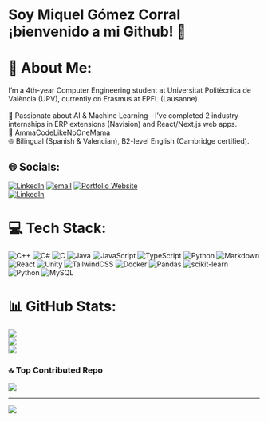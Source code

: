 # Soy Miquel Gómez Corral ¡bienvenido a mi Github! 👋

# 💫 About Me:
I’m a 4th-year Computer Engineering student at Universitat Politècnica de València (UPV), currently on Erasmus at EPFL (Lausanne).<br><br>🎯 Passionate about AI & Machine Learning—I’ve completed 2 industry internships in ERP extensions (Navision) and React/Next.js web apps.<br>👾 AmmaCodeLikeNoOneMama<br>🌐 Bilingual (Spanish & Valencian), B2-level English (Cambridge certified).


## 🌐 Socials:
[![LinkedIn](https://img.shields.io/badge/LinkedIn-%230077B5.svg?logo=linkedin&logoColor=white)](https://linkedin.com/in/miquel-gomez-corral) [![email](https://img.shields.io/badge/Email-D14836?logo=gmail&logoColor=white)](mailto:miquelgc2003@gmail.com) 
[![Portfolio Website](https://img.shields.io/badge/Portfolio-Website-blue?style=flat&logo=google-chrome)](https://miquelgc-portfolio.vercel.app/)  
[![LinkedIn](https://img.shields.io/badge/LinkedIn-MiquelG%C3%B3mezCorral-blue?style=flat&logo=linkedin)](https://linkedin.com/in/miquel-gomez-corral)  
# 💻 Tech Stack:
![C++](https://img.shields.io/badge/c++-%2300599C.svg?style=for-the-badge&logo=c%2B%2B&logoColor=white) ![C#](https://img.shields.io/badge/c%23-%23239120.svg?style=for-the-badge&logo=csharp&logoColor=white) ![C](https://img.shields.io/badge/c-%2300599C.svg?style=for-the-badge&logo=c&logoColor=white) ![Java](https://img.shields.io/badge/java-%23ED8B00.svg?style=for-the-badge&logo=openjdk&logoColor=white) ![JavaScript](https://img.shields.io/badge/javascript-%23323330.svg?style=for-the-badge&logo=javascript&logoColor=%23F7DF1E) ![TypeScript](https://img.shields.io/badge/typescript-%23007ACC.svg?style=for-the-badge&logo=typescript&logoColor=white) ![Python](https://img.shields.io/badge/python-3670A0?style=for-the-badge&logo=python&logoColor=ffdd54) ![Markdown](https://img.shields.io/badge/markdown-%23000000.svg?style=for-the-badge&logo=markdown&logoColor=white) ![React](https://img.shields.io/badge/react-%2320232a.svg?style=for-the-badge&logo=react&logoColor=%2361DAFB) ![Unity](https://img.shields.io/badge/unity-%23000000.svg?style=for-the-badge&logo=unity&logoColor=white) ![TailwindCSS](https://img.shields.io/badge/tailwindcss-%2338B2AC.svg?style=for-the-badge&logo=tailwind-css&logoColor=white) ![Docker](https://img.shields.io/badge/docker-%230db7ed.svg?style=for-the-badge&logo=docker&logoColor=white) ![Pandas](https://img.shields.io/badge/pandas-%23150458.svg?style=for-the-badge&logo=pandas&logoColor=white) ![scikit-learn](https://img.shields.io/badge/scikit--learn-%23F7931E.svg?style=for-the-badge&logo=scikit-learn&logoColor=white) ![Python](https://img.shields.io/badge/python-3670A0?style=for-the-badge&logo=python&logoColor=ffdd54) ![MySQL](https://img.shields.io/badge/mysql-4479A1.svg?style=for-the-badge&logo=mysql&logoColor=white)
# 📊 GitHub Stats:
![](https://github-readme-stats.vercel.app/api?username=MiquelGomezCorral&theme=dark&hide_border=false&include_all_commits=false&count_private=false)<br/>
![](https://nirzak-streak-stats.vercel.app/?user=MiquelGomezCorral&theme=dark&hide_border=false)<br/>
![](https://github-readme-stats.vercel.app/api/top-langs/?username=MiquelGomezCorral&theme=dark&hide_border=false&include_all_commits=false&count_private=false&layout=compact)


### 🔝 Top Contributed Repo
![](https://github-contributor-stats.vercel.app/api?username=MiquelGomezCorral&limit=5&theme=react&combine_all_yearly_contributions=true)

---
[![](https://visitcount.itsvg.in/api?id=MiquelGomezCorral&icon=0&color=0)](https://visitcount.itsvg.in)

<!-- Proudly created with GPRM ( https://gprm.itsvg.in ) -->
